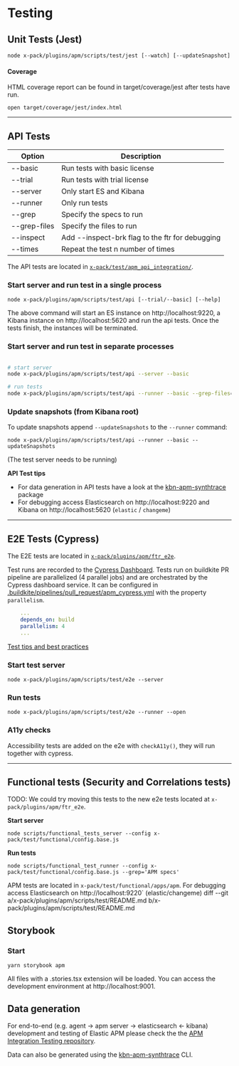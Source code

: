 # Testing

## Unit Tests (Jest)

```
node x-pack/plugins/apm/scripts/test/jest [--watch] [--updateSnapshot]
```

#### Coverage

HTML coverage report can be found in target/coverage/jest after tests have run.

```
open target/coverage/jest/index.html
```

---

## API Tests

| Option       | Description                                     |
| ------------ | ----------------------------------------------- |
| --basic      | Run tests with basic license                    |
| --trial      | Run tests with trial license                    |
| --server     | Only start ES and Kibana                        |
| --runner     | Only run tests                                  |
| --grep       | Specify the specs to run                        |
| --grep-files | Specify the files to run                        |
| --inspect    | Add --inspect-brk flag to the ftr for debugging |
| --times      | Repeat the test n number of times               |

The API tests are located in [`x-pack/test/apm_api_integration/`](/x-pack/test/apm_api_integration/).

### Start server and run test in a single process

```
node x-pack/plugins/apm/scripts/test/api [--trial/--basic] [--help]
```

The above command will start an ES instance on http://localhost:9220, a Kibana instance on http://localhost:5620 and run the api tests.
Once the tests finish, the instances will be terminated.

### Start server and run test in separate processes

```sh

# start server
node x-pack/plugins/apm/scripts/test/api --server --basic

# run tests
node x-pack/plugins/apm/scripts/test/api --runner --basic --grep-files=error_group_list
```

### Update snapshots (from Kibana root)

To update snapshots append `--updateSnapshots` to the `--runner` command:

```
node x-pack/plugins/apm/scripts/test/api --runner --basic --updateSnapshots
```

(The test server needs to be running)

**API Test tips**

- For data generation in API tests have a look at the [kbn-apm-synthtrace](../../../../packages/kbn-apm-synthtrace/README.md) package
- For debugging access Elasticsearch on http://localhost:9220 and Kibana on http://localhost:5620 (`elastic` / `changeme`)

---

## E2E Tests (Cypress)

The E2E tests are located in [`x-pack/plugins/apm/ftr_e2e`](../ftr_e2e).

Test runs are recorded to the [Cypress Dashboard](https://dashboard.cypress.io). Tests run on buildkite PR pipeline are parallelized (4 parallel jobs) and are orchestrated by the Cypress dashboard service. It can be configured in [.buildkite/pipelines/pull_request/apm_cypress.yml](https://github.com/elastic/kibana/blob/main/.buildkite/pipelines/pull_request/apm_cypress.yml) with the property `parallelism`.

```yml
    ...
    depends_on: build
    parallelism: 4
    ...
```

[Test tips and best practices](../ftr_e2e/README.md)

### Start test server

```
node x-pack/plugins/apm/scripts/test/e2e --server
```

### Run tests

```
node x-pack/plugins/apm/scripts/test/e2e --runner --open
```

### A11y checks

Accessibility tests are added on the e2e with `checkA11y()`, they will run together with cypress.

---

## Functional tests (Security and Correlations tests)

TODO: We could try moving this tests to the new e2e tests located at `x-pack/plugins/apm/ftr_e2e`.

**Start server**

```
node scripts/functional_tests_server --config x-pack/test/functional/config.base.js
```

**Run tests**

```
node scripts/functional_test_runner --config x-pack/test/functional/config.base.js --grep='APM specs'
```

APM tests are located in `x-pack/test/functional/apps/apm`.
For debugging access Elasticsearch on http://localhost:9220` (elastic/changeme)
diff --git a/x-pack/plugins/apm/scripts/test/README.md b/x-pack/plugins/apm/scripts/test/README.md

## Storybook

### Start

```
yarn storybook apm
```

All files with a .stories.tsx extension will be loaded. You can access the development environment at http://localhost:9001.

## Data generation

For end-to-end (e.g. agent -> apm server -> elasticsearch <- kibana) development and testing of Elastic APM please check the the [APM Integration Testing repository](https://github.com/elastic/apm-integration-testing).

Data can also be generated using the [kbn-apm-synthtrace](../../../../packages/kbn-apm-synthtrace/README.md) CLI.
